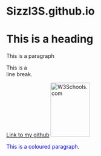 # Sizzl3S.github.io

<html>
  
<body>
  
<h1>This is a heading</h1>
<p>This is a paragraph</p>
<p>This is a <br> line break.</p>
<a href="github.com/Sizzl3S">Link to my github</a>
<img src="w3schools.jpg" alt="W3Schools.com" width="104" height="142">
<p style="color:blue;">This is a coloured paragraph.</p>

</body>

</html>

